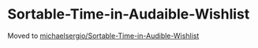 Sortable-Time-in-Audaible-Wishlist
==================================

Moved to [michaelsergio/Sortable-Time-in-Audible-Wishlist](https://github.com/michaelsergio/Sortable-Time-in-Audible-Wishlist)
